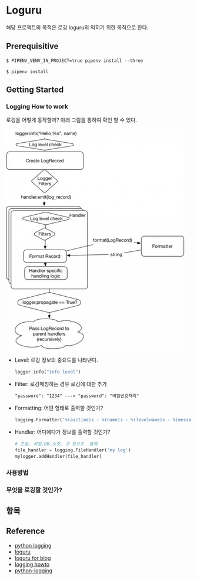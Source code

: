 # Loguru
해당 프로젝트의 목적은 로깅 loguru의 익히기 위한 목적으로 한다.


## Prerequisitive
```shell
$ PIPENV_VENV_IN_PROJECT=true pipenv install --three
```

```shell
$ pipenv install
```

## Getting Started

### Logging How to work
로깅을 어떻게 동작할까? 아래 그림을 통하여 확인 할 수 있다.

<img src="images/logging-process.jpeg">

- Level: 로깅 정보의 중요도를 나타낸다.
    ```python
    logger.info("info level")
    ```

- Filter: 로깅매칭하는 경우 로깅에 대한 추가
    ```txt
    "password": "1234" ---> "password": "비밀번호처리"
    ```

- Formatting: 어떤 형태로 출력할 것인가?
    ```python
    logging.Formatter('%(asctime)s - %(name)s - %(levelname)s - %(message)s')
    ```

- Handler: 어디에다가 정보를 출력할 것인가?
    ```python
    # 콘솔, 파일,DB,소켓, 큐 등으로  출력
    file_handler = logging.FileHandler('my.log')
    mylogger.addHandler(file_handler)
    ```

### 사용방법



### 무엇을 로깅할 것인가?


**항목**
- 


## Reference
- [python logging](https://kimeuichan.github.io/posts/python-logging-with-loguru/)
- [loguru](https://loguru.readthedocs.io/en/stable/)
- [loguru for blog](https://kimeuichan.github.io/posts/python-logging-with-loguru/)
- [logging howto](https://docs.python.org/3.7/howto/logging.html)
- [python-logging](https://opensource.com/article/17/9/python-logging)
